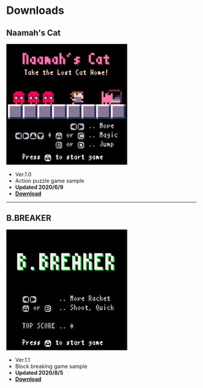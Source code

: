# Downloads

## Naamah's Cat

![](downloads/samples/NaamahsCat.jpg "Naamah's Cat")

- Ver.1.0
- Action puzzle game sample
- **Updated 2020/6/9**
- **<a href="downloads/samples/NaamahsCat.x8proj" download>Download</a>**

---

## B.BREAKER

![](downloads/samples/BBreaker.jpg "B.BREAKER")

- Ver.1.1
- Block breaking game sample
- **Updated 2020/8/5**
- **<a href="downloads/samples/BBreaker.x8proj" download>Download</a>**
